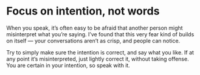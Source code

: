 # Focus on intention, not words


When you speak, it’s often easy to be afraid that another person might
misinterpret what you’re saying. I’ve found that this very fear kind of builds
on itself — your conversations aren’t as crisp, and people can notice.

Try to simply make sure the intention is correct, and say what you like. If at
any point it’s misinterpreted, just lightly correct it, without taking
offense. You are certain in your intention, so speak with it.

